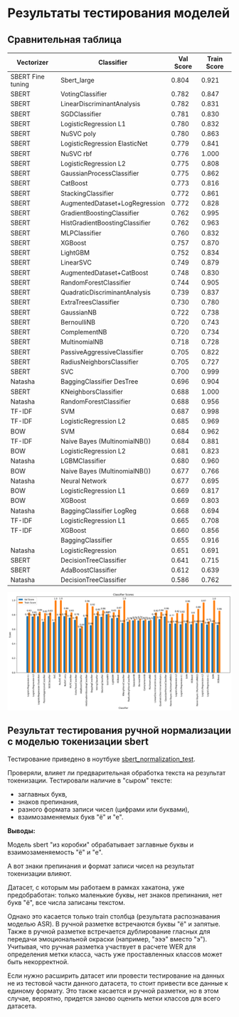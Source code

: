 # Результаты тестирования моделей

## Сравнительная таблица

| Vectorizer                    | Classifier                          | Val Score | Train Score |
|-------------------------------|-------------------------------------|-----------|-------------|
| SBERT Fine tuning            | Sbert_large                         | 0.804     | 0.921       |
| SBERT                         | VotingClassifier                    | 0.782     | 0.847       |
| SBERT                         | LinearDiscriminantAnalysis          | 0.782     | 0.831       |
| SBERT                         | SGDClassifier                       | 0.781     | 0.830       |
| SBERT                         | LogisticRegression L1               | 0.780     | 0.832       |
| SBERT                         | NuSVC poly                          | 0.780     | 0.863       |
| SBERT                         | LogisticRegression ElasticNet       | 0.779     | 0.841       |
| SBERT                         | NuSVC rbf                           | 0.776     | 1.000       |
| SBERT                         | LogisticRegression L2               | 0.775     | 0.808       |
| SBERT                         | GaussianProcessClassifier           | 0.775     | 0.862       |
| SBERT                         | CatBoost                            | 0.773     | 0.816       |
| SBERT                         | StackingClassifier                  | 0.772     | 0.861       |
| SBERT                         | AugmentedDataset+LogRegression      | 0.772     | 0.828       |
| SBERT                         | GradientBoostingClassifier          | 0.762     | 0.995       |
| SBERT                         | HistGradientBoostingClassifier      | 0.762     | 0.963       |
| SBERT                         | MLPClassifier                       | 0.760     | 0.832       |
| SBERT                         | XGBoost                             | 0.757     | 0.870       |
| SBERT                         | LightGBM                            | 0.752     | 0.834       |
| SBERT                         | LinearSVC                           | 0.749     | 0.879       |
| SBERT                         | AugmentedDataset+CatBoost           | 0.748     | 0.830       |
| SBERT                         | RandomForestClassifier              | 0.744     | 0.905       |
| SBERT                         | QuadraticDiscriminantAnalysis       | 0.739     | 0.837       |
| SBERT                         | ExtraTreesClassifier                | 0.730     | 0.780       |
| SBERT                         | GaussianNB                          | 0.722     | 0.738       |
| SBERT                         | BernoulliNB                         | 0.720     | 0.743       |
| SBERT                         | ComplementNB                        | 0.720     | 0.734       |
| SBERT                         | MultinomialNB                       | 0.718     | 0.728       |
| SBERT                         | PassiveAggressiveClassifier         | 0.705     | 0.822       |
| SBERT                         | RadiusNeighborsClassifier           | 0.705     | 0.727       |
| SBERT                         | SVC                                 | 0.700     | 0.999       |
| Natasha                       | BaggingClassifier DesTree           | 0.696     | 0.904       |
| SBERT                         | KNeighborsClassifier                | 0.688     | 1.000       |
| Natasha                       | RandomForestClassifier              | 0.688     | 0.956       |
| TF-IDF                        | SVM                                 | 0.687     | 0.998       |
| TF-IDF                        | LogisticRegression L2               | 0.685     | 0.969       |
| BOW                           | SVM                                 | 0.684     | 0.962       |
| TF-IDF                        | Naive Bayes (MultinomialNB())       | 0.684     | 0.881       |
| BOW                           | LogisticRegression L2               | 0.681     | 0.823       |
| Natasha                       | LGBMClassifier                      | 0.680     | 0.960       |
| BOW                           | Naive Bayes (MultinomialNB())       | 0.677     | 0.766       |
| Natasha                       | Neural Network                      | 0.677     | 0.695       |
| BOW                           | LogisticRegression L1               | 0.669     | 0.817       |
| BOW                           | XGBoost                             | 0.669     | 0.803       |
| Natasha                       | BaggingClassifier LogReg            | 0.668     | 0.694       |
| TF-IDF                        | LogisticRegression L1               | 0.665     | 0.708       |
| TF-IDF                        | XGBoost                             | 0.660     | 0.856       |
|                               | BaggingClassifier                   | 0.655     | 0.916       |
| Natasha                       | LogisticRegression                  | 0.651     | 0.691       |
| SBERT                         | DecisionTreeClassifier             | 0.641     | 0.715       |
| SBERT                         | AdaBoostClassifier                  | 0.612     | 0.639       |
| Natasha                       | DecisionTreeClassifier             | 0.586     | 0.762       |


<img src='./img/classifier_scores.png'>

## Результат тестирования ручной нормализации с моделью токенизации sbert
Тестирование приведено в ноутбуке [sbert_normalization_test](https://github.com/kosatchev/ClarityAnalyzer/blob/636410cc88ab1a55d1e1e9516b92d0f90a8741c7/research/sbert_normalization_test.ipynb).

Проверяли, влияет ли предварительная обработка текста на результат токенизации. Тестировали наличие в "сыром" тексте:
* заглавных букв,
* знаков препинания,
* разного формата записи чисел (цифрами или буквами),
* взаимозаменяемых букв "ё" и "е".

**Выводы:**

Модель sbert "из коробки" обрабатывает заглавные буквы и взаимозаменяемость "ё" и "е".

А вот знаки препинания и формат записи чисел на результат токенизации влияют.

Датасет, с которым мы работаем в рамках хакатона, уже предобработан: только маленькие буквы, нет знаков препинания, нет букв "ё", все числа записаны текстом.

Однако это касается только train столбца (результата распознавания моделью ASR). В ручной разметке встречаются буквы "ё" и запятые. Также в ручной разметке встречается дублирование гласных для передачи эмоциональной окраски (например, "эээ" вместо "э"). Учитывая, что ручная разметка участвует в расчете WER для определения метки класса, часть уже проставленных классов может быть некорректной.

Если нужно расширить датасет или провести тестирование на данных не из тестовой части данного датасета, то стоит привести все данные к единому формату. Это также касается и ручной разметки, но в этом случае, вероятно, придется заново оценить метки классов для всего датасета.
